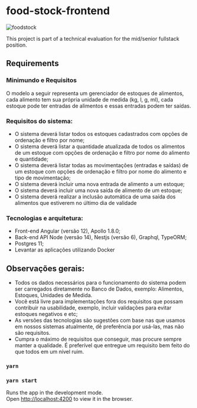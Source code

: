# food-stock-frontend

![foodstock](https://github.com/brunnogpcosta/food-stock-frontend/assets/49787374/06dfe283-122d-4430-b798-8f49a69837bd)


This project is part of a technical evaluation for the mid/senior fullstack position.

## Requirements

### Minimundo e Requisitos
O modelo a seguir representa um gerenciador de estoques de alimentos, cada alimento tem
sua própria unidade de medida (kg, l, g, ml), cada estoque pode ter entradas de alimentos e
essas entradas podem ter saídas.

### Requisitos do sistema:
- O sistema deverá listar todos os estoques cadastrados com opções de ordenação e
filtro por nome;
- O sistema deverá listar a quantidade atualizada de todos os alimentos de um
estoque com opções de ordenação e filtro por nome do alimento e quantidade;
- O sistema deverá listar todas as movimentações (entradas e saídas) de um estoque
com opções de ordenação e filtro por nome do alimento e tipo de movimentação;
- O sistema deverá incluir uma nova entrada de alimento a um estoque;
- O sistema deverá incluir uma nova saída de alimento de um estoque;
- O sistema deverá realizar a inclusão automática de uma saída dos alimentos que
estiverem no último dia de validade

### Tecnologias e arquitetura:
- Front-end Angular (versão 12), Apollo 1.8.0;
- Back-end API Node (versão 14), Nestjs (versão 6), Graphql, TypeORM;
- Postgres 11;
- Levantar as aplicações utilizando Docker

## Observações gerais:

- Todos os dados necessários para o funcionamento do sistema podem ser
carregados diretamente no Banco de Dados, exemplo: Alimentos, Estoques,
Unidades de Medida.
- Você está livre para implementações fora dos requisitos que possam contribuir na
usabilidade, exemplo, incluir validações para evitar estoques negativos e etc;
- As versões das tecnologias são sugestões com base nas que usamos em nossos
sistemas atualmente, dê preferência por usá-las, mas não são requisitos.
- Cumpra o máximo de requisitos que conseguir, mas procure sempre manter a
qualidade. É preferível que entregue um requisito bem feito do que todos em um
nível ruim.

### `yarn`

### `yarn start`

Runs the app in the development mode.\
Open [http://localhost:4200](http://localhost:4200) to view it in the browser.


